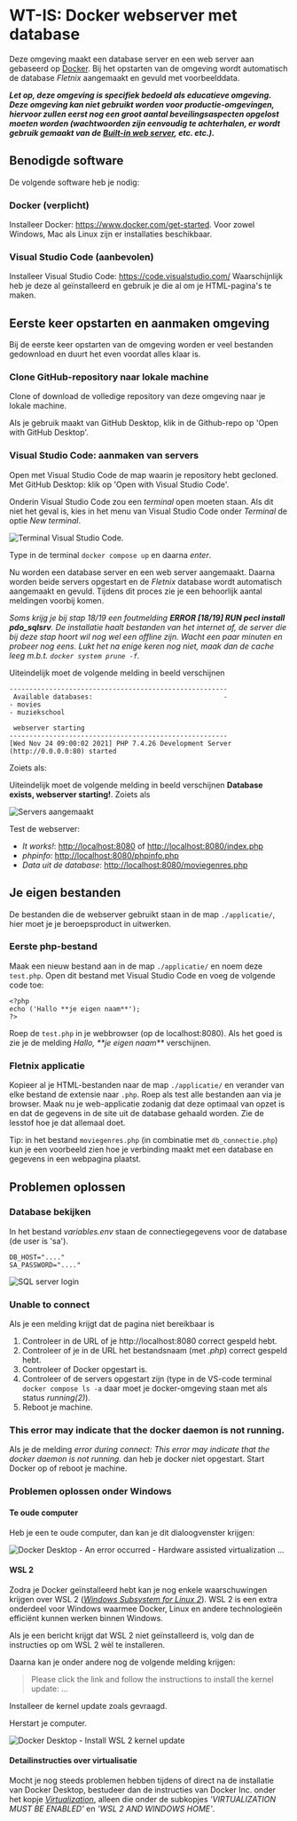 # WT-IS: Docker webserver met database

Deze omgeving maakt een database server en een web server aan gebaseerd
op [Docker](https://www.docker.com/). Bij het opstarten van de omgeving
wordt automatisch de database *Fletnix* aangemaakt en gevuld met
voorbeelddata.

***Let op, deze omgeving is specifiek bedoeld als educatieve omgeving.
Deze omgeving kan niet gebruikt worden voor productie-omgevingen,
hiervoor zullen eerst nog een groot aantal beveilingsaspecten opgelost
moeten worden (wachtwoorden zijn eenvoudig te achterhalen, er wordt
gebruik gemaakt van de [Built-in web
server](https://www.php.net/manual/en/features.commandline.webserver.php),
etc. etc.).***

## Benodigde software

De volgende software heb je nodig:

### Docker (verplicht)

Installeer Docker: <https://www.docker.com/get-started>. Voor zowel
Windows, Mac als Linux zijn er installaties beschikbaar.

### Visual Studio Code (aanbevolen)

Installeer Visual Studio Code: <https://code.visualstudio.com/>
Waarschijnlijk heb je deze al geïnstalleerd en gebruik je die al om je
HTML-pagina's te maken.

## Eerste keer opstarten en aanmaken omgeving

Bij de eerste keer opstarten van de omgeving worden er veel bestanden
gedownload en duurt het even voordat alles klaar is.

### Clone GitHub-repository naar lokale machine

Clone of download de volledige repository van deze omgeving naar je
lokale machine.

Als je gebruik maakt van GitHub Desktop, klik in de Github-repo op 'Open
with GitHub Desktop'.

### Visual Studio Code: aanmaken van servers

Open met Visual Studio Code de map waarin je repository hebt gecloned.
Met GitHub Desktop: klik op 'Open with Visual Studio Code'.

Onderin Visual Studio Code zou een *terminal* open moeten staan. Als dit
niet het geval is, kies in het menu van Visual Studio Code onder
*Terminal* de optie *New terminal*.

![Terminal Visual Studio Code](readme-images/vscode-terminal.png).

Type in de terminal `docker compose up` en daarna *enter*.

Nu worden een database server en een web server aangemaakt. Daarna
worden beide servers opgestart en de *Fletnix* database wordt
automatisch aangemaakt en gevuld. Tijdens dit proces zie je een
behoorlijk aantal meldingen voorbij komen.

*Soms krijg je bij stap 18/19 een foutmelding **ERROR \[18/19\] RUN pecl
install pdo_sqlsrv**. De installatie haalt bestanden van het internet
af, de server die bij deze stap hoort wil nog wel een offline zijn.
Wacht een paar minuten en probeer nog eens. Lukt het na enige keren nog
niet, maak dan de cache leeg m.b.t. `docker system prune -f`.*

Uiteindelijk moet de volgende melding in beeld verschijnen

    -------------------------------------------------------
     Available databases:                                 -
    - movies
    - muziekschool

     webserver starting
    -------------------------------------------------------
    [Wed Nov 24 09:00:02 2021] PHP 7.4.26 Development Server (http://0.0.0.0:80) started

Zoiets als:

Uiteindelijk moet de volgende melding in beeld verschijnen **Database
exists, webserver starting!**. Zoiets als

![Servers aangemaakt](readme-images/vscode-servers-created.png)

Test de webserver:

-   *It works!*: <http://localhost:8080> of
    <http://localhost:8080/index.php>
-   *phpinfo*: <http://localhost:8080/phpinfo.php>
-   *Data uit de database*: <http://localhost:8080/moviegenres.php>

## Je eigen bestanden

De bestanden die de webserver gebruikt staan in de map `./applicatie/`,
hier moet je je beroepsproduct in uitwerken.

### Eerste php-bestand

Maak een nieuw bestand aan in de map `./applicatie/` en noem deze
`test.php`. Open dit bestand met Visual Studio Code en voeg de volgende
code toe:

``` .php
<?php
echo ('Hallo **je eigen naam**');
?>
```

Roep de `test.php` in je webbrowser (op de localhost:8080). Als het goed
is zie je de melding *Hallo, \*\*je eigen naam\*\** verschijnen.

### Fletnix applicatie

Kopieer al je HTML-bestanden naar de map `./applicatie/` en verander van
elke bestand de extensie naar `.php`. Roep als test alle bestanden aan
via je browser. Maak nu je web-applicatie zodanig dat deze optimaal van
opzet is en dat de gegevens in de site uit de database gehaald worden.
Zie de lesstof hoe je dat allemaal doet.

Tip: in het bestand `moviegenres.php` (in combinatie met
`db_connectie.php`) kun je een voorbeeld zien hoe je verbinding maakt
met een database en gegevens in een webpagina plaatst.

## Problemen oplossen

### Database bekijken

In het bestand *variables.env* staan de connectiegegevens voor de
database (de user is 'sa').

    DB_HOST="...."
    SA_PASSWORD="...."

![SQL server login](readme-images/sql-management-studio-login.png)

### Unable to connect

Als je een melding krijgt dat de pagina niet bereikbaar is

1.  Controleer in de URL of je http://localhost:8080 correct gespeld
    hebt.
2.  Controleer of je in de URL het bestandsnaam (met *.php*) correct
    gespeld hebt.
3.  Controleer of Docker opgestart is.
4.  Controleer of de servers opgestart zijn (type in de VS-code terminal
    `docker compose ls -a` daar moet je docker-omgeving staan met als
    status *running(2)*).
5.  Reboot je machine.

### This error may indicate that the docker daemon is not running.

Als je de melding *error during connect: This error may indicate that
the docker daemon is not running.* dan heb je docker niet opgestart.
Start Docker op of reboot je machine.

### Problemen oplossen onder Windows

#### Te oude computer

Heb je een te oude computer, dan kan je dit dialoogvenster krijgen:

![Docker Desktop - An error occurred - Hardware assisted virtualization
...](readme-images/Docker_An_error_occurred_Hardware_assisted_virtualization.png)

#### WSL 2

Zodra je Docker geïnstalleerd hebt kan je nog enkele waarschuwingen
krijgen over WSL 2 ([*Windows Subsystem for Linux
2*](https://docs.microsoft.com/en-us/windows/wsl/about)). WSL 2 is een
extra onderdeel voor Windows waarmee Docker, Linux en andere
technologieën efficiënt kunnen werken binnen Windows.

Als je een bericht krijgt dat WSL 2 niet geïnstalleerd is, volg dan de
instructies op om WSL 2 wèl te installeren.

Daarna kan je onder andere nog de volgende melding krijgen:

> Please click the link and follow the instructions to install the
> kernel update: ...

Installeer de kernel update zoals gevraagd.

Herstart je computer.

![Docker Desktop - Install WSL 2 kernel
update](readme-images/Waarschuwing_WSL_2.png)

#### Detailinstructies over virtualisatie

Mocht je nog steeds problemen hebben tijdens of direct na de installatie
van Docker Desktop, bestudeer dan de instructies van Docker Inc. onder
het kopje
[*Virtualization*](https://docs.docker.com/docker-for-windows/troubleshoot/#virtualization-must-be-enabled),
alleen die onder de subkopjes *'VIRTUALIZATION MUST BE ENABLED'* en
*'WSL 2 AND WINDOWS HOME'*.
